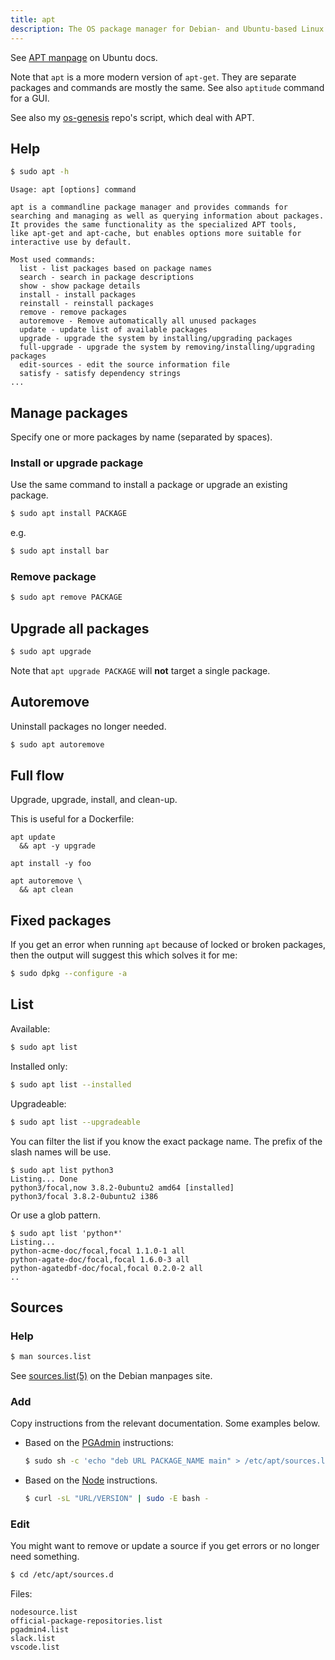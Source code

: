 ```yaml
---
title: apt
description: The OS package manager for Debian- and Ubuntu-based Linux systems
---
```



See [APT manpage](https://manpages.ubuntu.com/manpages/trusty/man8/apt.8.html) on Ubuntu docs.

Note that `apt` is a more modern version of `apt-get`. They are separate packages and commands are mostly the same. See also `aptitude` command for a GUI.

See also my [os-genesis](https://github.com/MichaelCurrin/os-genesis/tree/master/genesis) repo's script, which deal with APT.


## Help

```sh
$ sudo apt -h
```
```
Usage: apt [options] command

apt is a commandline package manager and provides commands for
searching and managing as well as querying information about packages.
It provides the same functionality as the specialized APT tools,
like apt-get and apt-cache, but enables options more suitable for
interactive use by default.

Most used commands:
  list - list packages based on package names
  search - search in package descriptions
  show - show package details
  install - install packages
  reinstall - reinstall packages
  remove - remove packages
  autoremove - Remove automatically all unused packages
  update - update list of available packages
  upgrade - upgrade the system by installing/upgrading packages
  full-upgrade - upgrade the system by removing/installing/upgrading packages
  edit-sources - edit the source information file
  satisfy - satisfy dependency strings
...
```


## Manage packages

Specify one or more packages by name (separated by spaces).

### Install or upgrade package

Use the same command to install a package or upgrade an existing package.

```sh
$ sudo apt install PACKAGE
```

e.g.

```sh
$ sudo apt install bar
```

### Remove package

```sh
$ sudo apt remove PACKAGE
```


## Upgrade all packages

```sh
$ sudo apt upgrade
```

Note that `apt upgrade PACKAGE` will **not** target a single package.


## Autoremove

Uninstall packages no longer needed.

```sh
$ sudo apt autoremove
```


## Full flow

Upgrade, upgrade, install, and clean-up.

This is useful for a Dockerfile:

```ah
apt update 
  && apt -y upgrade

apt install -y foo

apt autoremove \
  && apt clean
```

## Fixed packages

If you get an error when running `apt` because of locked or broken packages, then the output will suggest this which solves it for me:

```sh
$ sudo dpkg --configure -a
```


## List

Available:

```sh
$ sudo apt list
```

Installed only:

```sh
$ sudo apt list --installed
```

Upgradeable:

```sh
$ sudo apt list --upgradeable
```

You can filter the list if you know the exact package name. The prefix of the slash names will be use.

```console
$ sudo apt list python3
Listing... Done
python3/focal,now 3.8.2-0ubuntu2 amd64 [installed]
python3/focal 3.8.2-0ubuntu2 i386
```

Or use a glob pattern.

```console
$ sudo apt list 'python*'
Listing...
python-acme-doc/focal,focal 1.1.0-1 all
python-agate-doc/focal,focal 1.6.0-3 all
python-agatedbf-doc/focal,focal 0.2.0-2 all
..
```


## Sources

### Help

```sh
$ man sources.list
```

See [sources.list(5)](https://manpages.debian.org/bullseye/apt/sources.list.5.en.html) on the Debian manpages site.

### Add

Copy instructions from the relevant documentation. Some examples below.

- Based on the [PGAdmin](https://www.pgadmin.org/download/pgadmin-4-apt/) instructions:
    ```sh
    $ sudo sh -c 'echo "deb URL PACKAGE_NAME main" > /etc/apt/sources.list.d/PACKAGE_NAME.list && apt update'
    ```
- Based on the [Node](https://nodejs.org/en/download/package-manager/) instructions.
    ```sh
    $ curl -sL "URL/VERSION" | sudo -E bash -
    ```

### Edit

You might want to remove or update a source if you get errors or no longer need something.

```sh
$ cd /etc/apt/sources.d
```

Files:

```
nodesource.list
official-package-repositories.list
pgadmin4.list
slack.list
vscode.list
```
